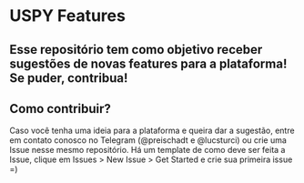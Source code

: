 # USPY Features

## Esse repositório tem como objetivo receber sugestões de novas features para a plataforma! Se puder, contribua!

## Como contribuir?

Caso você tenha uma ideia para a plataforma e queira dar a sugestão, entre em contato conosco no Telegram (@preischadt e @lucsturci) ou crie uma Issue nesse mesmo repositório.
Há um template de como deve ser feita a Issue, clique em Issues > New Issue > Get Started e crie sua primeira issue =)
